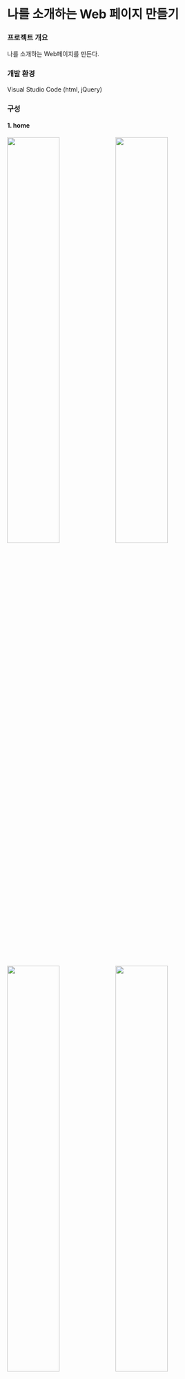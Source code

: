 # 나를 소개하는 Web 페이지 만들기

### 프로젝트 개요  
나를 소개하는 Web페이지를 만든다. 

### 개발 환경
Visual Studio Code (html, jQuery)

### 구성
#### 1. home
<img width="49%" src="https://github.com/Kimsuyeon0809/Web/assets/100747267/67fbc142-15a2-47af-8e38-698f579a3f71.png"/>
<img width="49%" src="https://github.com/Kimsuyeon0809/Web/assets/100747267/28a27eac-7a4c-42f4-8b05-c0e56e2c5bb4.png"/>
</br>
<img width="49%" src="https://github.com/Kimsuyeon0809/Web/assets/100747267/f9b9c260-e73f-47ab-95ae-3231b8df4ee3.png"/>
<img width="49%" src="https://github.com/Kimsuyeon0809/Web/assets/100747267/9348cef9-7f2c-4ae7-b192-eb689c59a988.png"/>
</br>
- Home에서 스크롤하여 내리면 프로필, 역량, 취미가 나옴</br>

- 마우스를 올리면 배경이 흰색으로 변해 클릭 유도</br>

- 각 부분을 누르면 해당 내용의 페이지로 넘어감</br>

- 각 메뉴는 스크롤에 맞추어 나타남</br>



#### 2. profile
<img width="49%" src="https://github.com/Kimsuyeon0809/Web/assets/100747267/8f16febe-76e6-416a-8754-1c58eac799e3.png"/>
<img width="50%" src=" .png"/>
<img width="50%" src=" .png"/>

#### 3. capacity
<img width="50%" src=" .png"/>
<img width="50%" src=" .png"/>
